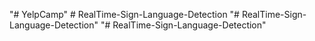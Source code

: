 "# YelpCamp" 
#   R e a l T i m e - S i g n - L a n g u a g e - D e t e c t i o n  
 "# RealTime-Sign-Language-Detection" 
"# RealTime-Sign-Language-Detection" 
